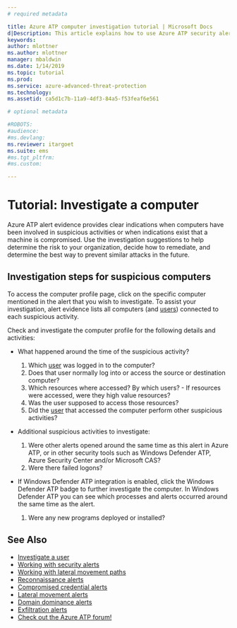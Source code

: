 ```yaml
---
# required metadata

title: Azure ATP computer investigation tutorial | Microsoft Docs
d|Description: This article explains how to use Azure ATP security alerts to investigate a suspicious computer.
keywords:
author: mlottner
ms.author: mlottner
manager: mbaldwin
ms.date: 1/14/2019
ms.topic: tutorial
ms.prod:
ms.service: azure-advanced-threat-protection
ms.technology:
ms.assetid: ca5d1c7b-11a9-4df3-84a5-f53feaf6e561

# optional metadata

#ROBOTS:
#audience:
#ms.devlang:
ms.reviewer: itargoet
ms.suite: ems
#ms.tgt_pltfrm:
#ms.custom:

---
```



# Tutorial: Investigate a computer

Azure ATP alert evidence provides clear indications when computers have been involved in suspicious activities or when indications exist that a machine is compromised. Use the investigation suggestions to help determine the risk to your organization, decide how to remediate, and determine the best way to prevent similar attacks in the future.  

## Investigation steps for suspicious computers

To access the computer profile page, click on the specific computer mentioned in the alert that you wish to investigate. To assist your investigation, alert evidence lists all computers (and [users](investigate-a-user.md)) connected to each suspicious activity.

Check and investigate the computer profile for the following details and activities:

- What happened around the time of the suspicious activity?  
    1. Which [user](investigate-a-user.md) was logged in to the computer?
    2. Does that user normally log into or access the source or destination computer?
    3. Which resources where accessed? By which users?
            - If resources were accessed, were they high value resources?
    4. Was the user supposed to access those resources?
    5. Did the [user](investigate-a-user.md) that accessed the computer perform other suspicious activities?


- Additional suspicious activities to investigate:
    1. Were other alerts opened around the same time as this alert in Azure ATP, or in other security tools such as Windows Defender ATP, Azure Security Center and/or Microsoft CAS?
    2. Were there failed logons?


- If Windows Defender ATP integration is enabled, click the Windows Defender ATP badge to further investigate the computer. In Windows Defender ATP you can see which processes and alerts occurred around the same time as the alert.
    1. Were any new programs deployed or installed?

## See Also

- [Investigate a user](investigate-a-user.md)
- [Working with security alerts](working-with-suspicious-activities.md)
- [Working with lateral movement paths](use-case-lateral-movement-path.md)
- [Reconnaissance alerts](atp-reconnaissance-alerts.md)
- [Compromised credential alerts](atp-compromised-credentials-alerts.md)
- [Lateral movement alerts](atp-lateral-movement-alerts.md)
- [Domain dominance alerts](atp-domain-dominance-alerts.md)
- [Exfiltration alerts](atp-exfiltration-alerts.md)
- [Check out the Azure ATP forum!](https://aka.ms/azureatpcommunity)

